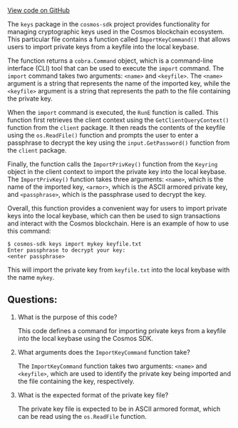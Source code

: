 [View code on GitHub](https://github.com/cosmos/cosmos-sdk.git/client/keys/import.go)

The `keys` package in the `cosmos-sdk` project provides functionality for managing cryptographic keys used in the Cosmos blockchain ecosystem. This particular file contains a function called `ImportKeyCommand()` that allows users to import private keys from a keyfile into the local keybase.

The function returns a `cobra.Command` object, which is a command-line interface (CLI) tool that can be used to execute the `import` command. The `import` command takes two arguments: `<name>` and `<keyfile>`. The `<name>` argument is a string that represents the name of the imported key, while the `<keyfile>` argument is a string that represents the path to the file containing the private key.

When the `import` command is executed, the `RunE` function is called. This function first retrieves the client context using the `GetClientQueryContext()` function from the `client` package. It then reads the contents of the keyfile using the `os.ReadFile()` function and prompts the user to enter a passphrase to decrypt the key using the `input.GetPassword()` function from the `client` package.

Finally, the function calls the `ImportPrivKey()` function from the `Keyring` object in the client context to import the private key into the local keybase. The `ImportPrivKey()` function takes three arguments: `<name>`, which is the name of the imported key, `<armor>`, which is the ASCII armored private key, and `<passphrase>`, which is the passphrase used to decrypt the key.

Overall, this function provides a convenient way for users to import private keys into the local keybase, which can then be used to sign transactions and interact with the Cosmos blockchain. Here is an example of how to use this command:

```
$ cosmos-sdk keys import mykey keyfile.txt
Enter passphrase to decrypt your key:
<enter passphrase>
```

This will import the private key from `keyfile.txt` into the local keybase with the name `mykey`.
## Questions: 
 1. What is the purpose of this code?
    
    This code defines a command for importing private keys from a keyfile into the local keybase using the Cosmos SDK.

2. What arguments does the `ImportKeyCommand` function take?
    
    The `ImportKeyCommand` function takes two arguments: `<name>` and `<keyfile>`, which are used to identify the private key being imported and the file containing the key, respectively.

3. What is the expected format of the private key file?
    
    The private key file is expected to be in ASCII armored format, which can be read using the `os.ReadFile` function.